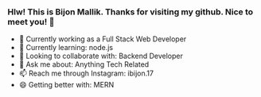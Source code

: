 ### Hlw! This is Bijon Mallik. Thanks for visiting my github. Nice to meet you! 👋


- 🔭 Currently working as a Full Stack Web Developer
- 🌱 Currently learning: node.js
- 👯 Looking to collaborate with: Backend Developer 
- 💬 Ask me about: Anything Tech Related
- 📫 Reach me through Instagram: ibijon.17
- 😄 Getting better with: MERN
